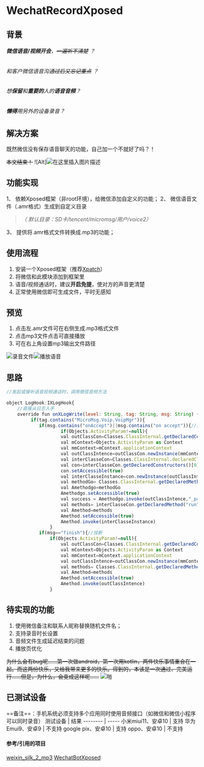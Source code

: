 # WechatRecordXposed
 

## 背景

###### **微信语音/视频开会**，~~一遍听不清楚~~  ？
######	        和客户微信语音沟通~~过后又忘记重点~~ ？
######	        想**保留**和**重要的**人的**语音音频**？
######              **懒得**用另外的设备录音？

## 解决方案

 既然微信没有保存语音聊天的功能，自己加一个不就好了吗？！

 ~~本文结束！~~ 
 ![Alt]![在这里插入图片描述](https://img-blog.csdnimg.cn/20200522150808744.png)
## 功能实现

1、 依赖Xposed框架（非root环境），给微信添加自定义的功能；
2、 微信语音文件（.amr格式）生成到自定义目录
	   	 

> *（ 默认目录：SD卡/tencent/micromsg/用户/voice2）*

3、 提供将.amr格式文件转换成.mp3的功能；


## 使用流程


 1. 安装一个Xposed框架（推荐[Xpatch](https://github.com/Zdelta/Xpatch)）
 2. 将微信和此模块添加到框架里
 3. 语音/视频通话时，建议**开启免提**，使对方的声音更清楚
 4. 正常使用微信即可生成文件，平时无感知

## 预览

 1. 点击左.amr文件可在右侧生成.mp3格式文件
 2. 点击mp3文件点击可直接播放
 3. 可在右上角设置mp3输出文件路径

![录音文件](https://img-blog.csdnimg.cn/20200522142110295.png)![播放语音](https://img-blog.csdnimg.cn/20200522142153334.png)


## 思路

```javascript
//发起或接听语音视频通话时，调用微信音频方法

object LogHook:IXLogHook{
    //直接从日志入手
    override fun onXLogWrite(level: String, tag: String, msg: String) {
         if(tag.contains("MicroMsg.Voip.VoipMgr")){
            if(msg.contains("onAccept")||msg.contains("on accept")){//接听
                    if(Objects.ActivityParam!=null){
                    val outClassCon=Classes.ClassInternal.getDeclaredConstructors()[0]
                    val mContext=Objects.ActivityParam as Context
                    val mmContext=mContext.applicationContext
                    val outClassIntence=outClassCon.newInstance(mmContext,false)
                    val interClasseCon=Classes.ClassInternal.declaredClasses[0]
                    val con=interClasseCon.getDeclaredConstructors()[0]
                    con.setAccessible(true)
                    val interClasseInstance=con.newInstance(outClassIntence)
                    val methodGo= Classes.ClassInternal.getDeclaredMethod("go", C.String)
                    val Amethodgo=methodGo
                    Amethodgo.setAccessible(true)
                    val success = Amethodgo.invoke(outClassIntence,"_pathGo_") as Boolean
                    val methods= interClasseCon.getDeclaredMethod("run")
                    val Amethod=methods
                    Amethod.setAccessible(true)
                    Amethod.invoke(interClasseInstance)
                }
            if(msg=="finish"){//挂断
                if(Objects.ActivityParam!=null){
                    val outClassCon=Classes.ClassInternal.getDeclaredConstructors()[0]
                    val mContext=Objects.ActivityParam as Context
                    val mmContext=mContext.applicationContext
                    val outClassIntence=outClassCon.newInstance(mmContext,false)
                    val methods= Classes.ClassInternal.getDeclaredMethod("reset")
                    val Amethod=methods
                    Amethod.setAccessible(true)
                    Amethod.invoke(outClassIntence)
                }
```

## 待实现的功能

1. 使用微信备注和联系人昵称替换随机文件名；
2. 支持录音时长设置
3. 音频文件生成延迟结束的问题
4. 播放页优化

~~为什么会有bug呢……第一次做android，第一次用kotlin，两件快乐事情重合在一起。而这两份快乐，又给我带来更多的快乐。得到的，本该是一次通过、完美运行……但是，为什么，会变成这样呢……~~ 
![啪](https://img-blog.csdnimg.cn/2020052215020963.png)
## 已测试设备
==备注==：手机系统必须支持多个应用同时使用音频接口（如微信和微信小程序可以同时录音）
测试设备     | 结果
-------- | -----
小米miui11、安卓10  | 支持
华为Emui9、安卓9  | 不支持
google pix、安卓10  | 支持
oppo、安卓10  | 不支持

#### 参考/引用的项目
[weixin_silk_2_mp3](https://github.com/zhangchenghai2015/weixin_silk_2_mp3)
[WechatBotXposed](https://github.com/Blankeer/WechatBotXposed)
